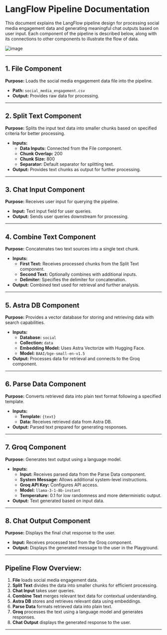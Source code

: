 # LangFlow Pipeline Documentation

This document explains the LangFlow pipeline design for processing social media engagement data and generating meaningful chat outputs based on user input. Each component of the pipeline is described below, along with its connections to other components to illustrate the flow of data.

![image](https://github.com/user-attachments/assets/5df7ddc3-4a86-4b84-94e0-a12cfbf8917e)



---

## **1. File Component**
**Purpose:** Loads the social media engagement data file into the pipeline.
- **Path:** `social_media_engagement.csv`
- **Output:** Provides raw data for processing.

---

## **2. Split Text Component**
**Purpose:** Splits the input text data into smaller chunks based on specified criteria for better processing.
- **Inputs:**
  - **Data Inputs:** Connected from the File component.
  - **Chunk Overlap:** 200
  - **Chunk Size:** 800
  - **Separator:** Default separator for splitting text.
- **Output:** Provides text chunks as output for further processing.

---

## **3. Chat Input Component**
**Purpose:** Receives user input for querying the pipeline.
- **Input:** Text input field for user queries.
- **Output:** Sends user queries downstream for processing.

---

## **4. Combine Text Component**
**Purpose:** Concatenates two text sources into a single text chunk.
- **Inputs:**
  - **First Text:** Receives processed chunks from the Split Text component.
  - **Second Text:** Optionally combines with additional inputs.
  - **Delimiter:** Specifies the delimiter for concatenation.
- **Output:** Combined text used for retrieval and further analysis.

---

## **5. Astra DB Component**
**Purpose:** Provides a vector database for storing and retrieving data with search capabilities.
- **Inputs:**
  - **Database:** `social`
  - **Collection:** `data`
  - **Embedding Model:** Uses Astra Vectorize with Hugging Face.
  - **Model:** `BAAI/bge-small-en-v1.5`
- **Output:** Processes data for retrieval and connects to the Groq component.

---

## **6. Parse Data Component**
**Purpose:** Converts retrieved data into plain text format following a specified template.
- **Inputs:**
  - **Template:** `{text}`
  - **Data:** Receives retrieved data from Astra DB.
- **Output:** Parsed text prepared for generating responses.

---

## **7. Groq Component**
**Purpose:** Generates text output using a language model.
- **Inputs:**
  - **Input:** Receives parsed data from the Parse Data component.
  - **System Message:** Allows additional system-level instructions.
  - **Groq API Key:** Configures API access.
  - **Model:** `llama-3-1-8b-instant`
  - **Temperature:** 0.1 for low randomness and more deterministic output.
- **Output:** Text generated based on input data.

---

## **8. Chat Output Component**
**Purpose:** Displays the final chat response to the user.
- **Input:** Receives processed text from the Groq component.
- **Output:** Displays the generated message to the user in the Playground.

---

## **Pipeline Flow Overview:**
1. **File** loads social media engagement data.
2. **Split Text** divides the data into smaller chunks for efficient processing.
3. **Chat Input** takes user queries.
4. **Combine Text** merges relevant text data for contextual understanding.
5. **Astra DB** stores and retrieves relevant data using embeddings.
6. **Parse Data** formats retrieved data into plain text.
7. **Groq** processes the text using a language model and generates responses.
8. **Chat Output** displays the generated response to the user.

---


